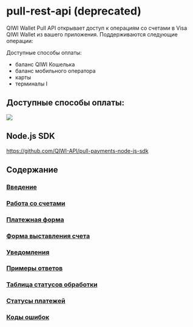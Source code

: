 # pull-rest-api (deprecated)
QIWI Wallet Pull API открывает доступ к операциям со счетами в Visa QIWI Wallet из вашего приложения. Поддерживаются следующие операции:

Доступные способы оплаты:
 - баланс QIWI Кошелька 
 - баланс мобильного оператора 
 - карты 
 - терминалы
 I

## Доступные способы оплаты:

<img src="https://corp.qiwi.com/dam/jcr:a1566862-7c83-4a6b-89ec-276954bd8ee7/method_main.png"/>

## Node.js SDK

https://github.com/QIWI-API/pull-payments-node-js-sdk


## Содержание
### [Введение](https://github.com/QIWI-API/pull-payments-docs/blob/master/pullrest_ru.html.md)
### [Работа со счетами](https://github.com/QIWI-API/pull-payments-docs/blob/master/_pull-payments-api_ru.html.md)
### [Платежная форма](https://github.com/QIWI-API/pull-payments-docs/blob/master/_checkout_ru.html.md)
### [Форма выставления счета](https://github.com/QIWI-API/pull-payments-docs/blob/master/_webform_ru.html.md)
### [Уведомления](https://github.com/QIWI-API/pull-payments-docs/blob/master/_notification_ru.html.md)
### [Примеры ответов](https://github.com/QIWI-API/pull-payments-docs/blob/master/_responses_ru.html.md)
### [Таблица статусов обработки](https://github.com/QIWI-API/pull-payments-docs/blob/master/_results_ru.html.md)
### [Статусы платежей](https://github.com/QIWI-API/pull-payments-docs/blob/master/_statuses_ru.html.md)
### [Коды ошибок](https://github.com/QIWI-API/pull-payments-docs/blob/master/_errors_ru.html.md)






